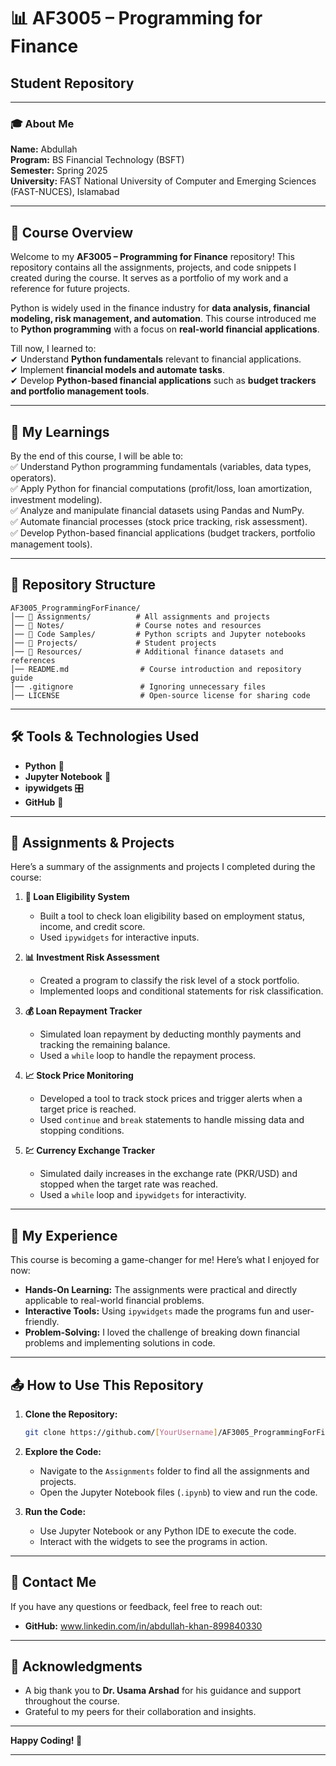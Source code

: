 # 📊 **AF3005 – Programming for Finance**  
## **Student Repository**  

---

### **🎓 About Me**   
**Name:** Abdullah  
**Program:** BS Financial Technology (BSFT)  
**Semester:** Spring 2025  
**University:** FAST National University of Computer and Emerging Sciences (FAST-NUCES), Islamabad
 

---

## **📌 Course Overview**  

Welcome to my **AF3005 – Programming for Finance** repository! This repository contains all the assignments, projects, and code snippets I created during the course. It serves as a portfolio of my work and a reference for future projects.  

Python is widely used in the finance industry for **data analysis, financial modeling, risk management, and automation**. This course introduced me to **Python programming** with a focus on **real-world financial applications**.  

Till now, I learned to:  
✔ Understand **Python fundamentals** relevant to financial applications.    
✔ Implement **financial models and automate tasks**.  
✔ Develop **Python-based financial applications** such as **budget trackers and portfolio management tools**.  

---

## **🎯 My Learnings**  

By the end of this course, I will be able to:  
✅ Understand Python programming fundamentals (variables, data types, operators).  
✅ Apply Python for financial computations (profit/loss, loan amortization, investment modeling).  
✅ Analyze and manipulate financial datasets using Pandas and NumPy.  
✅ Automate financial processes (stock price tracking, risk assessment).  
✅ Develop Python-based financial applications (budget trackers, portfolio management tools). 

---

## **📂 Repository Structure**  

```
AF3005_ProgrammingForFinance/
│── 📁 Assignments/          # All assignments and projects
│── 📁 Notes/                # Course notes and resources
│── 📁 Code Samples/         # Python scripts and Jupyter notebooks
│── 📁 Projects/             # Student projects
│── 📁 Resources/            # Additional finance datasets and references
│── README.md                # Course introduction and repository guide
│── .gitignore               # Ignoring unnecessary files
│── LICENSE                  # Open-source license for sharing code
```

---

## **🛠️ Tools & Technologies Used**  
- **Python** 🐍  
- **Jupyter Notebook** 📓  
- **ipywidgets** 🎛️   
- **GitHub** 🐙  

---

## **📜 Assignments & Projects**  

Here’s a summary of the assignments and projects I completed during the course:  

1. **📝 Loan Eligibility System**  
   - Built a tool to check loan eligibility based on employment status, income, and credit score.  
   - Used `ipywidgets` for interactive inputs.  

2. **📊 Investment Risk Assessment**  
   - Created a program to classify the risk level of a stock portfolio.  
   - Implemented loops and conditional statements for risk classification.  

3. **💰 Loan Repayment Tracker**  
   - Simulated loan repayment by deducting monthly payments and tracking the remaining balance.  
   - Used a `while` loop to handle the repayment process.  

4. **📈 Stock Price Monitoring**  
   - Developed a tool to track stock prices and trigger alerts when a target price is reached.  
   - Used `continue` and `break` statements to handle missing data and stopping conditions.  

5. **💹 Currency Exchange Tracker**  
   - Simulated daily increases in the exchange rate (PKR/USD) and stopped when the target rate was reached.  
   - Used a `while` loop and `ipywidgets` for interactivity.  

---

## **🌟 My Experience**  

This course is becoming a game-changer for me! Here’s what I enjoyed for now:  
- **Hands-On Learning:** The assignments were practical and directly applicable to real-world financial problems.  
- **Interactive Tools:** Using `ipywidgets` made the programs fun and user-friendly.  
- **Problem-Solving:** I loved the challenge of breaking down financial problems and implementing solutions in code.  

---

## **📤 How to Use This Repository**  

1. **Clone the Repository:**  
   ```bash
   git clone https://github.com/[YourUsername]/AF3005_ProgrammingForFinance.git
   ```

2. **Explore the Code:**  
   - Navigate to the `Assignments` folder to find all the assignments and projects.  
   - Open the Jupyter Notebook files (`.ipynb`) to view and run the code.  

3. **Run the Code:**  
   - Use Jupyter Notebook or any Python IDE to execute the code.  
   - Interact with the widgets to see the programs in action.  

---

## **📧 Contact Me**  

If you have any questions or feedback, feel free to reach out:  
 
- **GitHub:** www.linkedin.com/in/abdullah-khan-899840330 

---

## **🙏 Acknowledgments**  

- A big thank you to **Dr. Usama Arshad** for his guidance and support throughout the course.  
- Grateful to my peers for their collaboration and insights.  

---

**Happy Coding! 🚀**  

---
